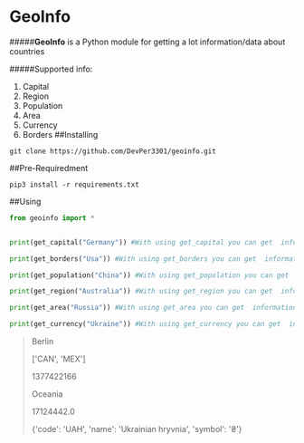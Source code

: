 # __GeoInfo__
#####__GeoInfo__ is a Python module for getting a lot information/data about countries

#####Supported info:
1. Capital
2. Region
3. Population
4. Area
5. Currency
6. Borders
##Installing
```
git clone https://github.com/DevPer3301/geoinfo.git
```
##Pre-Requiredment
```
pip3 install -r requirements.txt
```

##Using
```python
from geoinfo import *


print(get_capital("Germany")) #With using get_capital you can get  information about capital of the country

print(get_borders("Usa")) #With using get_borders you can get  information about borders of the country

print(get_population("China")) #With using get_population you can get  information about population of the country

print(get_region("Australia")) #With using get_region you can get  information about region of the country

print(get_area("Russia")) #With using get_area you can get  information about area of the country

print(get_currency("Ukraine")) #With using get_currency you can get  information about currency of the country
```
> Berlin
>
> ['CAN', 'MEX']
>
> 1377422166
>
>Oceania
>
>17124442.0
>
>{'code': 'UAH', 'name': 'Ukrainian hryvnia', 'symbol': '₴'}